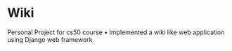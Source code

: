 # Wiki
Personal Project for cs50 course
•	Implemented a wiki like web application using Django web framework
